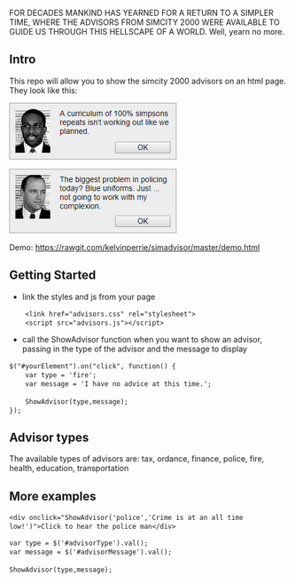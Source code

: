 FOR DECADES MANKIND HAS YEARNED FOR A RETURN TO A SIMPLER TIME, WHERE THE ADVISORS FROM SIMCITY 2000 WERE AVAILABLE TO GUIDE US THROUGH THIS HELLSCAPE OF A WORLD. Well, yearn no more.

## Intro

This repo will allow you to show the simcity 2000 advisors on an html page. They look like this:

![Example 1](Example1.png?raw=true "Education example")

![Example 2](Example2.png?raw=true "Police example")

Demo: https://rawgit.com/kelvinperrie/simadvisor/master/demo.html

## Getting Started

* link the styles and js from your page
```
    <link href="advisors.css" rel="stylesheet">
    <script src="advisors.js"></script>
```
* call the ShowAdvisor function when you want to show an advisor, passing in the type of the advisor and the message to display
```
$("#yourElement").on("click", function() {
    var type = 'fire';
    var message = 'I have no advice at this time.';

    ShowAdvisor(type,message);
});
```

## Advisor types

The available types of advisors are: tax, ordance, finance, police, fire, health, education, transportation

## More examples

```
<div onclick="ShowAdvisor('police','Crime is at an all time low!')">Click to hear the police man</div>
```

```
var type = $('#advisorType').val();
var message = $('#advisorMessage').val();

ShowAdvisor(type,message);
```

